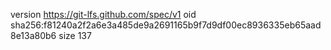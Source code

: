 version https://git-lfs.github.com/spec/v1
oid sha256:f81240a2f2a6e3a485de9a2691165b9f7d9df00ec8936335eb65aad8e13a80b6
size 137
